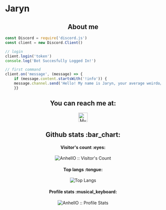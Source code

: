 
# Jaryn

<h2 align="center">About me</h2>

```js
const Discord = require('discord.js')
const client = new Discord.Client()

// login
client.login('token')
console.log('Bot Succesfully Logged In!')

// first command
client.on('message', (message) => {
    if (message.content.startsWith('!info')) {
    message.channel.send('Hello! My name is Jaryn, your average weirdo/javascript dev! I also use Lua, C#, Python, and I\'m learning C++.'
    }}
```

<h2 align="center">You can reach me at:</h2>

<p align="center">
  <a href="https://jaryn.tech">
    <img src="https://d2fltix0v2e0sb.cloudfront.net/dev-badge.svg" alt="My Personal Website" height="30" width="30">
  </a>

  
</p>


<h2 align="center">Github stats :bar_chart:</h2>

<h4 align="center">Visitor's count :eyes:</h4>

<p align="center"><img src="https://profile-counter.glitch.me/{Jarynnnn}/count.svg" alt="AnhellO :: Visitor's Count" /></p>

<h4 align="center">Top langs :tongue:</h4>

<p align="center"><img src="https://github-readme-stats.vercel.app/api/top-langs/?username=Jarynnnn&langs_count=10&theme=tokyonight&layout=compact" alt="Top Langs" /></p>

<h4 align="center">Profile stats :musical_keyboard:</h4>

<p align="center"><img src="https://github-readme-stats.vercel.app/api?username=Jarynnnn&show_icons=true&theme=synthwave" alt="AnhellO :: Profile Stats" /></p>


